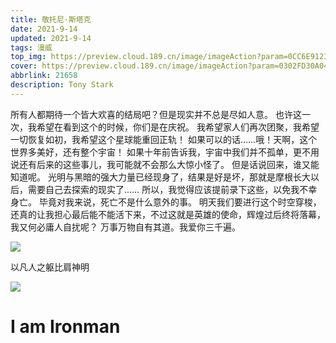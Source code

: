 ```yaml
---
title: 敬托尼·斯塔克
date: 2021-9-14
updated: 2021-9-14
tags: 漫威
top_img: https://preview.cloud.189.cn/image/imageAction?param=0CC6E9123AEC6E01EFB6AE02396D79AF6734048D7CFBC0B8600C852B4204482B9E978B61558FBCA70C3A280366834D8EB97051078B8B768F1CBBB1026F0BB275911765DF811B31280844D3C24FFF987DE4DFF26F638780A8042C83077F862E687A9C8990F669243893169E00F1174CEA
cover: https://preview.cloud.189.cn/image/imageAction?param=0302FD30A04E13D013FAB701AB8B0A8747E9F65EA2817EDABD2E281AD678AC4815198E95977291932B5B92672402208C04B3A294C80616A74BF8492D588820846B871BFFA8A04A3CA51FF9575C811717E10A2AA35B8E189F9C7A88DD436EF5E5EE3F8D5FAC8DD99FB604F68252C34D98
abbrlink: 21658
description: Tony Stark
---                                                                                                                                                                                                                                 
```

所有人都期待一个皆大欢喜的结局吧？但是现实并不总是尽如人意。
也许这一次，我希望在看到这个的时候，你们是在庆祝。
我希望家人们再次团聚，我希望一切恢复如初，我希望这个星球能重回正轨！
如果可以的话……哦！天啊，这个世界多美好，还有整个宇宙！
如果十年前告诉我，宇宙中我们并不孤单，更不用说还有后来的这些事儿，我可能就不会那么大惊小怪了。
但是话说回来，谁又能知道呢。
光明与黑暗的强大力量已经现身了，结果是好是坏，那就是摩根长大以后，需要自己去探索的现实了……
所以，我觉得应该提前录下这些，以免我不幸身亡。
毕竟对我来说，死亡不是什么意外的事。
明天我们要进行这个时空穿梭，还真的让我担心最后能不能活下来，不过这就是英雄的使命，辉煌过后终将落幕，我又何必庸人自扰呢？
万事万物自有其道。我爱你三千遍。

![ ](https://preview.cloud.189.cn/image/imageAction?param=BE362AF9545D60ABFE3CE90D0DC6FEAE7E117B18089ACDB61983AEF19BBBB60A73E0738244F447AD9D5EA11B813506C6FF4571CA6E0ECAE3FE3E4D15916F1DFC145A5C851EFDE44DE8E67E8B3D281E5CD73D43029CA7EC1EA560CE5C65818B3DE87DEBE640FBDB37E22C8CC056EB0FB5)
                                                                                                                
以凡人之躯比肩神明
                                                                                                                
![ ](https://preview.cloud.189.cn/image/imageAction?param=79BA35A95D88E906EF850AF760E6F01453CF4520D58FA13B7E81FE08174E99633E6F4C97875F68A1715DA5471F7845737282ABA878DC3B9DABFD81CA2126074B81E305A836D4597C1746AF122B5B49607C2AAD48355A242F8F6974F21EA7D39034290D9BB7718985DA235F7C4E9FB10B)

# I am Ironman


